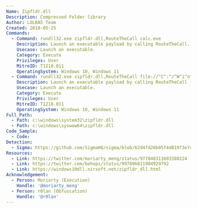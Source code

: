 ```yaml
---
Name: Zipfldr.dll
Description: Compressed Folder library
Author: LOLBAS Team
Created: 2018-05-25
Commands:
  - Command: rundll32.exe zipfldr.dll,RouteTheCall calc.exe
    Description: Launch an executable payload by calling RouteTheCall.
    Usecase: Launch an executable.
    Category: Execute
    Privileges: User
    MitreID: T1218.011
    OperatingSystem: Windows 10, Windows 11
  - Command: rundll32.exe zipfldr.dll,RouteTheCall file://^C^:^/^W^i^n^d^o^w^s^/^s^y^s^t^e^m^3^2^/^c^a^l^c^.^e^x^e
    Description: Launch an executable payload by calling RouteTheCall (obfuscated).
    Usecase: Launch an executable.
    Category: Execute
    Privileges: User
    MitreID: T1218.011
    OperatingSystem: Windows 10, Windows 11
Full_Path:
  - Path: c:\windows\system32\zipfldr.dll
  - Path: c:\windows\syswow64\zipfldr.dll
Code_Sample:
  - Code:
Detection:
  - Sigma: https://github.com/SigmaHQ/sigma/blob/62d4fd26b05f4d81973e7c8e80d7c1a0c6a29d0e/rules/windows/process_creation/proc_creation_win_rundll32_susp_activity.yml
Resources:
  - Link: https://twitter.com/moriarty_meng/status/977848311603380224
  - Link: https://twitter.com/bohops/status/997896811904929792
  - Link: https://windows10dll.nirsoft.net/zipfldr_dll.html
Acknowledgement:
  - Person: Moriarty (Execution)
    Handle: '@moriarty_meng'
  - Person: r0lan (Obfuscation)
    Handle: '@r0lan'
---
```

